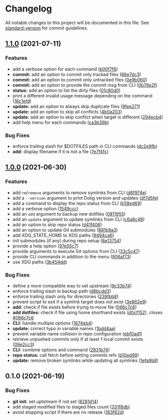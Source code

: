# Changelog

All notable changes to this project will be documented in this file. See [standard-version](https://github.com/conventional-changelog/standard-version) for commit guidelines.

## [1.1.0](https://github.com/ArmandPhilippot/dotig/compare/v1.0.0...v1.1.0) (2021-07-11)


### Features

* add a verbose option for each command ([b00f7f6](https://github.com/ArmandPhilippot/dotig/commit/b00f7f62daaf868108e7a98e0ca0fb9cb107cf47))
* **commit:** add an option to commit only tracked files ([66e7dc3](https://github.com/ArmandPhilippot/dotig/commit/66e7dc3cec545330554b30065428604bcec40812))
* **commit:** add an option to commit only untracked files ([0e9b060](https://github.com/ArmandPhilippot/dotig/commit/0e9b0603e35288931b58de90a8bf6ed297646d70))
* **commit:** add an option to provide the commit msg from CLI ([0b78e2f](https://github.com/ArmandPhilippot/dotig/commit/0b78e2fcaac8dcb7ad4c654084fbe808592e6abb))
* **status:** add an option to list the dirty files ([01c80d0](https://github.com/ArmandPhilippot/dotig/commit/01c80d08a7dcf950dfbe6f08ebff13557775ba26))
* print a different invalid usage message depending on the command ([16c1efd](https://github.com/ArmandPhilippot/dotig/commit/16c1efda8cc24826911e055f44f5533254bc5682))
* **update:** add an option to always skip duplicate files ([9fee271](https://github.com/ArmandPhilippot/dotig/commit/9fee27123e935acf2f50d916d97a4596fac1e886))
* **update:** add an option to skip all conflicts ([4b0a203](https://github.com/ArmandPhilippot/dotig/commit/4b0a203b909a72f2c73b34f05514aca90febea6b))
* **update:** add an option to skip conflict when target is different ([294ecb4](https://github.com/ArmandPhilippot/dotig/commit/294ecb48996fc24ce837bb381cfb17084da18b20))
* add help menu for each commands ([ca3b39b](https://github.com/ArmandPhilippot/dotig/commit/ca3b39ba0367fabea24346c25b62867ccad9fc82))


### Bug Fixes

* enforce trailing slash for $DOTFILES path in CLI commands ([dc2e9fb](https://github.com/ArmandPhilippot/dotig/commit/dc2e9fb90aa8abb0f440369d809467f4694acab2))
* **add:** display filename if it is not a file ([7e7f4fc](https://github.com/ArmandPhilippot/dotig/commit/7e7f4fcd59361d2945ddbe6b6160dbd0a49ad7da))

## [1.0.0](https://github.com/ArmandPhilippot/dotig/compare/v0.1.0...v1.0.0) (2021-06-30)


### Features

* add `rm`/`remove` arguments to remove symlinks from CLI ([d6f974e](https://github.com/ArmandPhilippot/dotig/commit/d6f974ee1b9774ea6faf597152356872a1014194))
* add a `--version` argument to print Dotig version and updates ([df7d5fe](https://github.com/ArmandPhilippot/dotig/commit/df7d5fed083eb825e5cf7c1add779dcfa03b0a4d))
* add a command to display the repo status from CLI ([b58ed69](https://github.com/ArmandPhilippot/dotig/commit/b58ed691c48c5dec0e7e1bc0e9f03a10f17f9d45))
* add a verbose option ([1549ccc](https://github.com/ArmandPhilippot/dotig/commit/1549ccce9988a130ca759cdf1ae834c9a98caecf))
* add an `add` argument to backup new dotfiles ([0811955](https://github.com/ArmandPhilippot/dotig/commit/08119559d817400005f12d3dd14a53a192e283a7))
* add an `update` argument to update symlinks from CLI ([c6a8c48](https://github.com/ArmandPhilippot/dotig/commit/c6a8c4889aa901a1eb61db2fe3d81bf5b9ea8252))
* add an option to skip repo status ([d41f406](https://github.com/ArmandPhilippot/dotig/commit/d41f406aeb31624b2bceca0486be6fc6484c2a0d))
* add an option to update Git submodules ([881b9a3](https://github.com/ArmandPhilippot/dotig/commit/881b9a36faded9ceb4ceeceb1c2fa41cdfe84bf8))
* add XDG_STATE_HOME to XDG paths ([9494ca6](https://github.com/ArmandPhilippot/dotig/commit/9494ca63dd477fe7527cec7b1525e663d4e9e044))
* init submodules (if any) during repo setup ([8e13754](https://github.com/ArmandPhilippot/dotig/commit/8e13754789bbc43cc99031f38c87d224ee3190f9))
* provide a help option ([97e55c7](https://github.com/ArmandPhilippot/dotig/commit/97e55c728ef89b45d6bc0a4cf8c90f77b388bc7d))
* provide arguments to execute Git options from CLI ([33c5c47](https://github.com/ArmandPhilippot/dotig/commit/33c5c47300e6042d790b7473ade9a7553f5e5312))
* provide CLI commands in addition to the menu ([906af73](https://github.com/ArmandPhilippot/dotig/commit/906af7364ac37e53523a03f3d98ab50ea54ccff0))
* use XDG paths ([3b454dd](https://github.com/ArmandPhilippot/dotig/commit/3b454ddc8b08d8ccc1a60415ce033f097d0545e2))


### Bug Fixes

* define a more compatible way to set upstream ([9c33b74](https://github.com/ArmandPhilippot/dotig/commit/9c33b74d2d92534b5f06a2dc26da305006ab8be0))
* enforce trailing slash in backup path ([d8bcdd3](https://github.com/ArmandPhilippot/dotig/commit/d8bcdd3bb4425d4237b015975719422378eb6e21))
* enforce trailing slash only for directories ([239fbb8](https://github.com/ArmandPhilippot/dotig/commit/239fbb8766614f761d21c13649ebb62b07c7eefd))
* prevent script to exit if a symlink target does not exist ([3e862e9](https://github.com/ArmandPhilippot/dotig/commit/3e862e9b08afb18a24f234aaabaea815d2090c28))
* **add:** check if file exists before trying to move file ([066c7c6](https://github.com/ArmandPhilippot/dotig/commit/066c7c6324e1ca751e6740e829ea414fa2a4fb88))
* **add dotfiles:** check if file using home shorthand exists ([d0cf152](https://github.com/ArmandPhilippot/dotig/commit/d0cf1521f80968ae3bcc7e338cb5815df211ba25)), closes [#066c7c6](https://github.com/ArmandPhilippot/dotig/issues/066c7c6)
* **CLI:** handle multiple options ([1674eb4](https://github.com/ArmandPhilippot/dotig/commit/1674eb499abc6b0bc374e0600e5135208de480ab))
* **update:** correct typo in variable names ([1bdd4aa](https://github.com/ArmandPhilippot/dotig/commit/1bdd4aaee09b471d9718e4f8f936135c9e89b05b))
* prevent variable name collision in repo configuration ([ebf0ad1](https://github.com/ArmandPhilippot/dotig/commit/ebf0ad1dc1258ab2525d8cb7cdf95867eb8e561b))
* retrieve unpushed commits only if at least 1 local commit exists ([09e2cc3](https://github.com/ArmandPhilippot/dotig/commit/09e2cc3ab619b52660abf4960d999b65009ea8e0))
* **CLI:** combine options and command ([2831b74](https://github.com/ArmandPhilippot/dotig/commit/2831b744fec4051b2595be2c8ea4b2f204e54ba8))
* **repo status:** call fetch before setting commits refs ([b10ed99](https://github.com/ArmandPhilippot/dotig/commit/b10ed995940cac174dedc09901141504778cae69))
* **update:** remove broken symlinks while updating all symlinks ([1efa9b8](https://github.com/ArmandPhilippot/dotig/commit/1efa9b8302470156a213eb7671c3eff98253894b))

## 0.1.0 (2021-06-19)


### Bug Fixes

* **git init:** set uptstream if not set ([8281d14](https://github.com/ArmandPhilippot/dotig/commit/8281d14ad5951c407e04ce87cdac6ba9b5ece0e3))
* add staged modified files to staged files count ([331f8db](https://github.com/ArmandPhilippot/dotig/commit/331f8db3c43625fee7d6e52230491276f8d3f0e6))
* avoid stopping script if there are no release ([183f82d](https://github.com/ArmandPhilippot/dotig/commit/183f82dcb20126bc4d871647dd79e5f515ded7b3))
